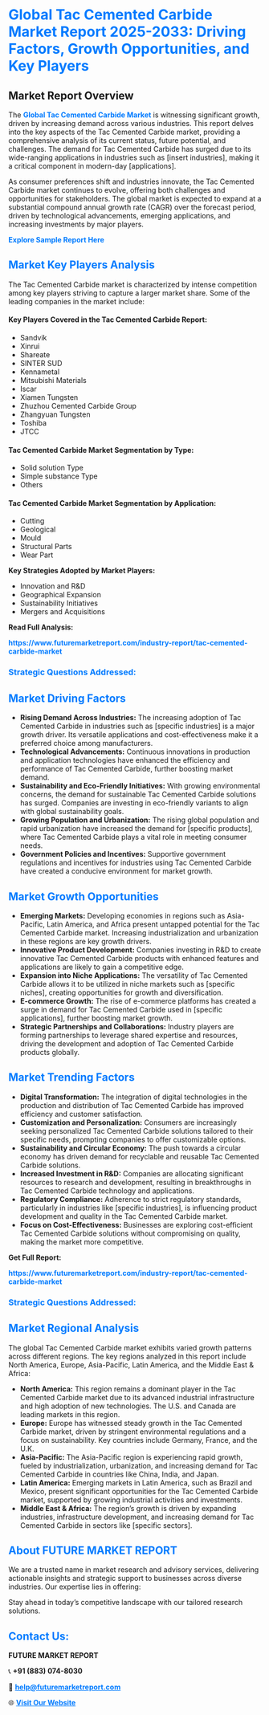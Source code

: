 <h1 style="color: #007BFF;">Global Tac Cemented Carbide Market Report 2025-2033: Driving Factors, Growth Opportunities, and Key Players</h1>

<section id="overview">
<h2>Market Report Overview</h2>
<p>The <a href="https://www.futuremarketreport.com/industry-report/tac-cemented-carbide-market" style="color: #007BFF; text-decoration: none;"><strong>Global Tac Cemented Carbide Market</strong></a> is witnessing significant growth, driven by increasing demand across various industries. This report delves into the key aspects of the Tac Cemented Carbide market, providing a comprehensive analysis of its current status, future potential, and challenges. The demand for Tac Cemented Carbide has surged due to its wide-ranging applications in industries such as [insert industries], making it a critical component in modern-day [applications].</p>
<p>As consumer preferences shift and industries innovate, the Tac Cemented Carbide market continues to evolve, offering both challenges and opportunities for stakeholders. The global market is expected to expand at a substantial compound annual growth rate (CAGR) over the forecast period, driven by technological advancements, emerging applications, and increasing investments by major players.</p>
</section>

<section id="overview">
<p><a href="https://www.futuremarketreport.com/request-sample/reportId=106094" style="color: #007BFF; text-decoration: none;"><strong>Explore Sample Report Here</strong></a></p>
</section>

<section id="key-players">
<h2 style="color: #007BFF;">Market Key Players Analysis</h2>
<p>The Tac Cemented Carbide market is characterized by intense competition among key players striving to capture a larger market share. Some of the leading companies in the market include:</p>
<h4>Key Players Covered in the Tac Cemented Carbide Report:</h4>
<ul><li>Sandvik</li><li>Xinrui</li><li>Shareate</li><li>SINTER SUD</li><li>Kennametal</li><li>Mitsubishi Materials</li><li>Iscar</li><li>Xiamen Tungsten</li><li>Zhuzhou Cemented Carbide Group</li><li>Zhangyuan Tungsten</li><li>Toshiba</li><li>JTCC</li></ul>
<h4>Tac Cemented Carbide Market Segmentation by Type:</h4>
<ul><li>Solid solution Type</li><li>Simple substance Type</li><li>Others</li></ul>

<h4>Tac Cemented Carbide Market Segmentation by Application:</h4>
<ul><li>Cutting</li><li>Geological</li><li>Mould</li><li>Structural Parts</li><li>Wear Part</li></ul>
<p><strong>Key Strategies Adopted by Market Players:</strong></p>
<ul>
<li>Innovation and R&D</li>
<li>Geographical Expansion</li>
<li>Sustainability Initiatives</li>
<li>Mergers and Acquisitions</li>
</ul>
</section>

<section>
<p><strong>Read Full Analysis: </strong></p><a href="https://www.futuremarketreport.com/industry-report/tac-cemented-carbide-market" style="color: #007BFF; text-decoration: none;"><strong>https://www.futuremarketreport.com/industry-report/tac-cemented-carbide-market</strong></a>
<h3 style="color: #007BFF;">Strategic Questions Addressed:</h3>
</section>

<section id="driving-factors">
<h2 style="color: #007BFF;">Market Driving Factors</h2>
<ul>
<li><strong>Rising Demand Across Industries:</strong> The increasing adoption of Tac Cemented Carbide in industries such as [specific industries] is a major growth driver. Its versatile applications and cost-effectiveness make it a preferred choice among manufacturers.</li>
<li><strong>Technological Advancements:</strong> Continuous innovations in production and application technologies have enhanced the efficiency and performance of Tac Cemented Carbide, further boosting market demand.</li>
<li><strong>Sustainability and Eco-Friendly Initiatives:</strong> With growing environmental concerns, the demand for sustainable Tac Cemented Carbide solutions has surged. Companies are investing in eco-friendly variants to align with global sustainability goals.</li>
<li><strong>Growing Population and Urbanization:</strong> The rising global population and rapid urbanization have increased the demand for [specific products], where Tac Cemented Carbide plays a vital role in meeting consumer needs.</li>
<li><strong>Government Policies and Incentives:</strong> Supportive government regulations and incentives for industries using Tac Cemented Carbide have created a conducive environment for market growth.</li>
</ul>
</section>

<section id="growth-opportunities">
<h2 style="color: #007BFF;">Market Growth Opportunities</h2>
<ul>
<li><strong>Emerging Markets:</strong> Developing economies in regions such as Asia-Pacific, Latin America, and Africa present untapped potential for the Tac Cemented Carbide market. Increasing industrialization and urbanization in these regions are key growth drivers.</li>
<li><strong>Innovative Product Development:</strong> Companies investing in R&D to create innovative Tac Cemented Carbide products with enhanced features and applications are likely to gain a competitive edge.</li>
<li><strong>Expansion into Niche Applications:</strong> The versatility of Tac Cemented Carbide allows it to be utilized in niche markets such as [specific niches], creating opportunities for growth and diversification.</li>
<li><strong>E-commerce Growth:</strong> The rise of e-commerce platforms has created a surge in demand for Tac Cemented Carbide used in [specific applications], further boosting market growth.</li>
<li><strong>Strategic Partnerships and Collaborations:</strong> Industry players are forming partnerships to leverage shared expertise and resources, driving the development and adoption of Tac Cemented Carbide products globally.</li>
</ul>
</section>

<section id="trending-factors">
<h2 style="color: #007BFF;">Market Trending Factors</h2>
<ul>
<li><strong>Digital Transformation:</strong> The integration of digital technologies in the production and distribution of Tac Cemented Carbide has improved efficiency and customer satisfaction.</li>
<li><strong>Customization and Personalization:</strong> Consumers are increasingly seeking personalized Tac Cemented Carbide solutions tailored to their specific needs, prompting companies to offer customizable options.</li>
<li><strong>Sustainability and Circular Economy:</strong> The push towards a circular economy has driven demand for recyclable and reusable Tac Cemented Carbide solutions.</li>
<li><strong>Increased Investment in R&D:</strong> Companies are allocating significant resources to research and development, resulting in breakthroughs in Tac Cemented Carbide technology and applications.</li>
<li><strong>Regulatory Compliance:</strong> Adherence to strict regulatory standards, particularly in industries like [specific industries], is influencing product development and quality in the Tac Cemented Carbide market.</li>
<li><strong>Focus on Cost-Effectiveness:</strong> Businesses are exploring cost-efficient Tac Cemented Carbide solutions without compromising on quality, making the market more competitive.</li>
</ul>
</section>

<section>
<p><strong>Get Full Report: </strong></p><a href="https://www.futuremarketreport.com/industry-report/tac-cemented-carbide-market" style="color: #007BFF; text-decoration: none;"><strong>https://www.futuremarketreport.com/industry-report/tac-cemented-carbide-market</strong></a>
<h3 style="color: #007BFF;">Strategic Questions Addressed:</h3>
</section>


<section id="regional-analysis">
<h2 style="color: #007BFF;">Market Regional Analysis</h2>
<p>The global Tac Cemented Carbide market exhibits varied growth patterns across different regions. The key regions analyzed in this report include North America, Europe, Asia-Pacific, Latin America, and the Middle East & Africa:</p>
<ul>
<li><strong>North America:</strong> This region remains a dominant player in the Tac Cemented Carbide market due to its advanced industrial infrastructure and high adoption of new technologies. The U.S. and Canada are leading markets in this region.</li>
<li><strong>Europe:</strong> Europe has witnessed steady growth in the Tac Cemented Carbide market, driven by stringent environmental regulations and a focus on sustainability. Key countries include Germany, France, and the U.K.</li>
<li><strong>Asia-Pacific:</strong> The Asia-Pacific region is experiencing rapid growth, fueled by industrialization, urbanization, and increasing demand for Tac Cemented Carbide in countries like China, India, and Japan.</li>
<li><strong>Latin America:</strong> Emerging markets in Latin America, such as Brazil and Mexico, present significant opportunities for the Tac Cemented Carbide market, supported by growing industrial activities and investments.</li>
<li><strong>Middle East & Africa:</strong> The region’s growth is driven by expanding industries, infrastructure development, and increasing demand for Tac Cemented Carbide in sectors like [specific sectors].</li>
</ul>
</section>

<footer>
<h2 style="color: #007BFF;">About FUTURE MARKET REPORT</h2>
<p>We are a trusted name in market research and advisory services, delivering actionable insights and strategic support to businesses across diverse industries. Our expertise lies in offering:</p>

<p>Stay ahead in today’s competitive landscape with our tailored research solutions.</p>

<h2 style="color: #007BFF;">Contact Us:</h2>
<p><strong>FUTURE MARKET REPORT</strong></p>
<p>📞 <strong>+91 (883) 074-8030</strong></p>
<p>📧 <strong><a href="mailto:help@futuremarketreport.com" style="color: #007BFF;">help@futuremarketreport.com</a></strong></p>
<p>🌐 <strong><a href="https://www.futuremarketreport.com/" style="color: #007BFF;">Visit Our Website</a></strong></p>
</footer>